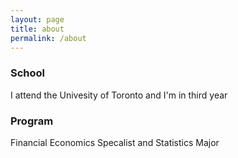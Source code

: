 ```yaml
---
layout: page 
title: about
permalink: /about
---
```


### School 
I attend the Univesity of Toronto and I'm in third year 

### Program 
Financial Economics Specalist and Statistics Major
